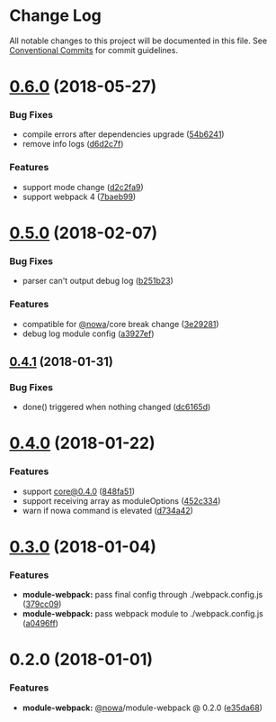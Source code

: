 # Change Log

All notable changes to this project will be documented in this file.
See [Conventional Commits](https://conventionalcommits.org) for commit guidelines.

<a name="0.6.0"></a>
# [0.6.0](https://github.com/nowa-webpack/nowa2/compare/@nowa/module-webpack@0.5.0...@nowa/module-webpack@0.6.0) (2018-05-27)


### Bug Fixes

* compile errors after dependencies upgrade ([54b6241](https://github.com/nowa-webpack/nowa2/commit/54b6241))
* remove info logs ([d6d2c7f](https://github.com/nowa-webpack/nowa2/commit/d6d2c7f))


### Features

* support mode change ([d2c2fa9](https://github.com/nowa-webpack/nowa2/commit/d2c2fa9))
* support webpack 4 ([7baeb99](https://github.com/nowa-webpack/nowa2/commit/7baeb99))




<a name="0.5.0"></a>
# [0.5.0](https://github.com/nowa-webpack/nowa2/compare/@nowa/module-webpack@0.4.1...@nowa/module-webpack@0.5.0) (2018-02-07)


### Bug Fixes

* parser can't output debug log ([b251b23](https://github.com/nowa-webpack/nowa2/commit/b251b23))


### Features

* compatible for [@nowa](https://github.com/nowa)/core break change ([3e29281](https://github.com/nowa-webpack/nowa2/commit/3e29281))
* debug log module config ([a3927ef](https://github.com/nowa-webpack/nowa2/commit/a3927ef))




<a name="0.4.1"></a>
## [0.4.1](https://github.com/nowa-webpack/nowa2/compare/@nowa/module-webpack@0.4.0...@nowa/module-webpack@0.4.1) (2018-01-31)


### Bug Fixes

* done() triggered when nothing changed ([dc6165d](https://github.com/nowa-webpack/nowa2/commit/dc6165d))




<a name="0.4.0"></a>
# [0.4.0](https://github.com/nowa-webpack/nowa2/compare/@nowa/module-webpack@0.3.0...@nowa/module-webpack@0.4.0) (2018-01-22)


### Features

* support core@0.4.0 ([848fa51](https://github.com/nowa-webpack/nowa2/commit/848fa51))
* support receiving array as moduleOptions ([452c334](https://github.com/nowa-webpack/nowa2/commit/452c334))
* warn if nowa command is elevated ([d734a42](https://github.com/nowa-webpack/nowa2/commit/d734a42))




<a name="0.3.0"></a>
# [0.3.0](https://github.com/nowa-webpack/nowa2/compare/@nowa/module-webpack@0.2.0...@nowa/module-webpack@0.3.0) (2018-01-04)


### Features

* **module-webpack:** pass final config through ./webpack.config.js ([379cc09](https://github.com/nowa-webpack/nowa2/commit/379cc09))
* **module-webpack:** pass webpack module to ./webpack.config.js ([a0496ff](https://github.com/nowa-webpack/nowa2/commit/a0496ff))




<a name="0.2.0"></a>
# 0.2.0 (2018-01-01)


### Features

* **module-webpack:** [@nowa](https://github.com/nowa)/module-webpack @ 0.2.0 ([e35da68](https://github.com/nowa-webpack/nowa2/commit/e35da68))
